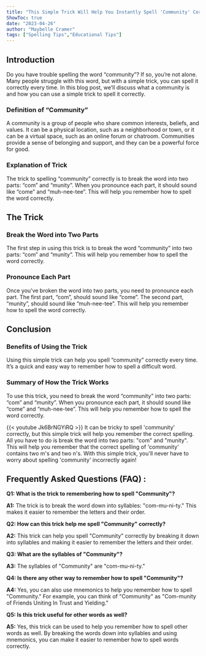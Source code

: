 ```yaml
---
title: "This Simple Trick Will Help You Instantly Spell 'Community' Correctly!"
ShowToc: true 
date: "2023-04-26"
author: "Maybelle Cramer" 
tags: ["Spelling Tips","Educational Tips"]
---
```

## Introduction

Do you have trouble spelling the word “community”? If so, you’re not alone. Many people struggle with this word, but with a simple trick, you can spell it correctly every time. In this blog post, we’ll discuss what a community is and how you can use a simple trick to spell it correctly.

### Definition of “Community”

A community is a group of people who share common interests, beliefs, and values. It can be a physical location, such as a neighborhood or town, or it can be a virtual space, such as an online forum or chatroom. Communities provide a sense of belonging and support, and they can be a powerful force for good.

### Explanation of Trick

The trick to spelling “community” correctly is to break the word into two parts: “com” and “munity”. When you pronounce each part, it should sound like “come” and “muh-nee-tee”. This will help you remember how to spell the word correctly.

## The Trick

### Break the Word into Two Parts

The first step in using this trick is to break the word “community” into two parts: “com” and “munity”. This will help you remember how to spell the word correctly.

### Pronounce Each Part

Once you’ve broken the word into two parts, you need to pronounce each part. The first part, “com”, should sound like “come”. The second part, “munity”, should sound like “muh-nee-tee”. This will help you remember how to spell the word correctly.

## Conclusion

### Benefits of Using the Trick

Using this simple trick can help you spell “community” correctly every time. It’s a quick and easy way to remember how to spell a difficult word.

### Summary of How the Trick Works

To use this trick, you need to break the word “community” into two parts: “com” and “munity”. When you pronounce each part, it should sound like “come” and “muh-nee-tee”. This will help you remember how to spell the word correctly.

{{< youtube Jk6BrNGYiRQ >}} 
It can be tricky to spell 'community' correctly, but this simple trick will help you remember the correct spelling. All you have to do is break the word into two parts: "com" and "munity". This will help you remember that the correct spelling of 'community' contains two m's and two n's. With this simple trick, you'll never have to worry about spelling 'community' incorrectly again!

## Frequently Asked Questions (FAQ) :
**Q1: What is the trick to remembering how to spell "Community"?**

**A1:** The trick is to break the word down into syllables: "com-mu-ni-ty." This makes it easier to remember the letters and their order. 

**Q2: How can this trick help me spell "Community" correctly?**

**A2:** This trick can help you spell "Community" correctly by breaking it down into syllables and making it easier to remember the letters and their order. 

**Q3: What are the syllables of "Community"?**

**A3:** The syllables of "Community" are "com-mu-ni-ty." 

**Q4: Is there any other way to remember how to spell "Community"?**

**A4:** Yes, you can also use mnemonics to help you remember how to spell "Community." For example, you can think of "Community" as "Com-munity of Friends Uniting In Trust and Yielding." 

**Q5: Is this trick useful for other words as well?**

**A5:** Yes, this trick can be used to help you remember how to spell other words as well. By breaking the words down into syllables and using mnemonics, you can make it easier to remember how to spell words correctly.






